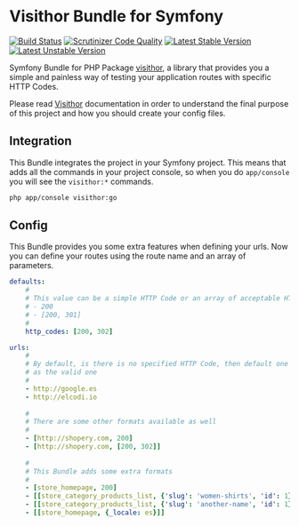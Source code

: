 Visithor Bundle for Symfony
===========================

[![Build Status](https://travis-ci.org/visithor/VisithorBundle.png?branch=master)](https://travis-ci.org/visithor/VisithorBundle)
[![Scrutinizer Code Quality](https://scrutinizer-ci.com/g/Visithor/VisithorBundle/badges/quality-score.png?b=master)](https://scrutinizer-ci.com/g/Visithor/VisithorBundle/?branch=master)
[![Latest Stable Version](https://poser.pugx.org/visithor/visithor-bundle/v/stable.png)](https://packagist.org/packages/visithor/visithor-bundle)
[![Latest Unstable Version](https://poser.pugx.org/visithor/visithor-bundle/v/unstable.png)](https://packagist.org/packages/visithor/visithor-bundle)

Symfony Bundle for PHP Package [visithor](http://github.com/visithor/visithor),
a library that provides you a simple and painless way of testing your 
application routes with specific HTTP Codes.

Please read [Visithor](http://github.com/visithor/visithor) documentation in 
order to understand the final purpose of this project and how you should create
your config files.

## Integration

This Bundle integrates the project in your Symfony project. This means that adds
all the commands in your project console, so when you do `app/console` you will
see the `visithor:*` commands.

``` bash
php app/console visithor:go
```

## Config

This Bundle provides you some extra features when defining your urls. Now you
can define your routes using the route name and an array of parameters.

``` yml
defaults:
    #
    # This value can be a simple HTTP Code or an array of acceptable HTTP Codes
    # - 200
    # - [200, 301]
    #
    http_codes: [200, 302]

urls:
    #
    # By default, is there is no specified HTTP Code, then default one is used
    # as the valid one
    #
    - http://google.es
    - http://elcodi.io
    
    #
    # There are some other formats available as well
    #
    - [http://shopery.com, 200]
    - [http://shopery.com, [200, 302]]
    
    #
    # This Bundle adds some extra formats
    #
    - [store_homepage, 200]
    - [[store_category_products_list, {'slug': 'women-shirts', 'id': 1}], 200]
    - [[store_category_products_list, {'slug': 'another-name', 'id': 1}], 302]
    - [[store_homepage, {_locale: es}]]
```
